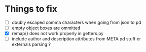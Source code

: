 # Things to fix

- [ ] doubly escaped comma characters when going from json to pd
- [ ] empty object boxes are ommitted
- [x] remap() does not work properly in getters.py
- [ ] include author and description attributes from META.pd stuff or externals parsing ?